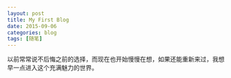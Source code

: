 ```yaml
---
layout: post
title: My First Blog
date: 2015-09-06
categories: blog
tags: [随笔]
---
```

以前常常说不后悔之前的选择，而现在也开始慢慢在想，如果还能重新来过，我想早一点进入这个充满魅力的世界。
